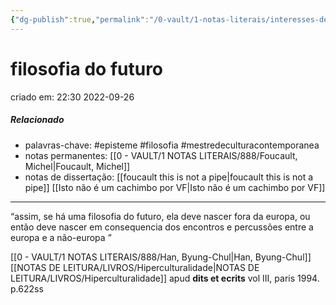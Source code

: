 ```yaml
---
{"dg-publish":true,"permalink":"/0-vault/1-notas-literais/interesses-de-pesquisa/filosofia-do-futuro/","tags":["episteme","filosofia","mestredeculturacontemporanea"],"dgHomeLink":true,"dgShowLocalGraph":true,"dgShowFileTree":true,"dgEnableSearch":true}
---
```


# filosofia do futuro
criado em: 22:30 2022-09-26

##### Relacionado
- palavras-chave: #episteme #filosofia #mestredeculturacontemporanea 
- notas permanentes: [[0 - VAULT/1 NOTAS LITERAIS/888/Foucault, Michel\|Foucault, Michel]]
- notas de dissertação: [[foucault this is not a pipe\|foucault this is not a pipe]] [[Isto não é um cachimbo por VF\|Isto não é um cachimbo por VF]]
---
“assim, se há uma filosofia do futuro, ela deve nascer fora da europa, ou então deve nascer em consequencia dos encontros e percussões entre a europa e a não-europa ”

[[0 - VAULT/1 NOTAS LITERAIS/888/Han, Byung-Chul\|Han, Byung-Chul]] [[NOTAS DE LEITURA/LIVROS/Hiperculturalidade\|NOTAS DE LEITURA/LIVROS/Hiperculturalidade]] apud **dits et ecrits** vol III, paris 1994. p.622ss
